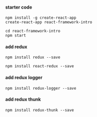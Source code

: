 #### starter code
```
npm install -g create-react-app
create-react-app react-framework-intro

cd react-framework-intro
npm start
```
#### add redux
```
npm install redux --save

npm install react-redux --save
```
#### add redux logger
```
npm install redux-logger --save
```

#### add redux thunk
```
npm install redux-thunk --save
```